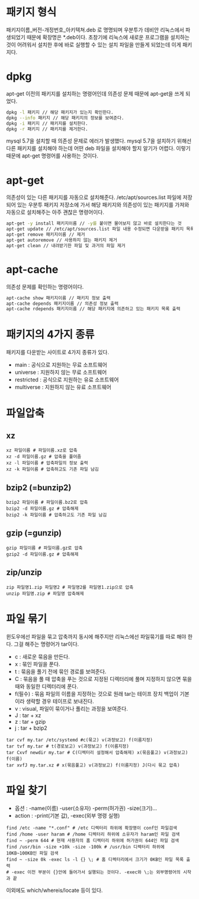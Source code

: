# 패키지 형식

패키지이름_버전-개정번호\_아키텍쳐.deb 로 명명되며 우분투가 데비안 리눅스에서 파생되었기 때문에 확장명은 *.deb이다. 초창기에 리눅스에 새로운 프로그램을 설치하는 것이 어려워서 설치한 후에 바로 실행할 수 있는 설치 파일을 만들게 되었는데 이게 패키지다.

# dpkg

apt-get 이전의 패키지를 설치하는 명령어인데 의존성 문제 때문에 apt-get을 쓰게 되었다.

```bash
dpkg -l 패키지 // 해당 패키지가 있는지 확인한다.
dpkg --info 패키지 // 해당 패키지의 정보를 보여준다.
dpkg -i 패키지 // 패키지를 설치한다.
dpkg -r 패키지 // 패키지를 제거한다.
```

mysql 5.7을 설치할 때 의존성 문제로 에러가 발생했다. mysql 5.7을 설치하기 위해선 다른 패키지를 설치해야 하는데 어떤 deb 파일을 설치해야 할지 알기가 어렵다. 이렇기 때문에 apt-get 명령어를 사용하는 것이다.

# apt-get

의존성이 있는 다른 패키지를 자동으로 설치해준다. /etc/apt/sources.list 파일에 저장되어 있는 우분투 패키지 저장소에 가서 해당 패키지와 의존성이 있는 패키지를 가져와 자동으로 설치해주는 아주 괜찮은 명령어이다.

```bash
apt-get -y install 패키지이름 // -y를 붙이면 물어보지 않고 바로 설치한다는 것
apt-get update // /etc/apt/sources.list 파일 내용 수정되면 다운받을 패키지 목록 업데이트
apt-get remove 패키지이름 // 제거
apt-get autoremove // 사용하지 않는 패키지 제거
apt-get clean // 내려받기한 파일 및 과거의 파일 제거
```

# apt-cache

의존성 문제를 확인하는 명령어이다.

```bash
apt-cache show 패키지이름 // 패키지 정보 출력
apt-cache depends 패키지이름 // 의존성 정보 출력
apt-cache rdepends 패키지이름 // 해당 패키지에 의존하고 있는 패키지 목록 출력
```

# 패키지의 4가지 종류

패키지를 다운받는 사이트로 4가지 종류가 있다.

* main : 공식으로 지원하는 무료 소프트웨어
* universe : 지원하지 않는 무료 소프트웨어
* restricted : 공식으로 지원하는 유료 소프트웨어
* multiverse : 지원하지 않는 유료 소프트웨어

# 파일압축

## xz

```shell
xz 파일이름 # 파일이름.xz로 압축
xz -d 파일이름.gz # 압축을 풀어줌
xz -l 파일이름 # 압축파일의 정보 출력
xz -k 파일이름 # 압축하고도 기존 파일 남김
```

## bzip2 (=bunzip2)

```shell
bzip2 파일이름 # 파일이름.bz2로 압축
bzip2 -d 파일이름.gz # 압축해제
bzip2 -k 파일이름 # 압축하고도 기존 파일 남김
```

## gzip (=gunzip)

```shell
gzip 파일이름 # 파일이름.gz로 압축
gzip2 -d 파일이름.gz # 압축해제
```

## zip/unzip

```shell
zip 파일명1.zip 파일명2 # 파일명2를 파일명1.zip으로 압축
unzip 파일명.zip # 파일명 압축해제
```

# 파일 묶기

윈도우에선 파일을 묶고 압축까지 동시에 해주지만 리눅스에선 파일묶기를 따로 해야 한다. 그걸 해주는 명령어가 tar이다.

* c : 새로운 묶음을 만든다.
* x : 묶인 파일을 푼다.
* t : 묶음을 풀기 전에 묶인 경로를 보여준다.
* C : 묶음을 풀 때 압축을 푸는 것으로 지정된 디렉터리에 풀며 지정하지 않으면 묶을 때와 동일한 디렉터리에 푼다.
* f(필수) : 묶음 파일의 이름을 지정하는 것으로 원래 tar는 테이프 장치 백업이 기본이라 생략할 경우 테이프로 보내진다.
* v : visual, 파일이 묶이거나 풀리는 과정을 보여준다.
* J : tar + xz
* z : tar + gzip
* j : tar + bzip2

```shell
tar cvf my.tar /etc/systemd #c(묶고) v(과정보고) f(이름지정)
tar tvf my.tar # t(경로보고) v(과정보고) f(이름지정)
tar Cxvf newdir my.tar # C(디렉터리 설정해서 압축해제) x(묶음풀고) v(과정보고) f(이름)
tar xvfJ my.tar.xz # x(묶음풀고) v(과정보고) f(이름지정) J(다시 묶고 압축)
```

# 파일 찾기

* 옵션 : -name(이름) -user(소유자) -perm(허가권) -size(크기)...
* action : -print(기본 값), -exec(외부 명령 실행)

```shell
find /etc -name "*.conf" # /etc 디렉터리 하위에 확장명이 conf인 파일검색
find /home -user haram # /home 디렉터리 하위에 소유자가 haram인 파일 검색
find ~ -perm 644 # 현재 사용자의 홈 디렉터리 하위에 허가권이 644인 파일 검색
find /usr/bin -size +10k -size -100k # /usr/bin 디렉터리 하위에 10KB~100KB인 파일 검색
find ~ -size 0k -exec ls -l {} \; # 홈 디렉터리에서 크기가 0KB인 파일 목록 출력
# -exec 이전 부분이 {}안에 들어가서 실행되는 것이다. -exec와 \;는 외부명령어의 시작과 끝
```

이외에도 which/whereis/locate 등이 있다.



